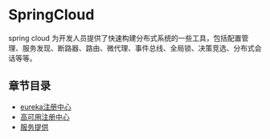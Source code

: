 # SpringCloud

spring cloud 为开发人员提供了快速构建分布式系统的一些工具，包括配置管理、服务发现、断路器、路由、微代理、事件总线、全局锁、决策竞选、分布式会话等等。

## 章节目录

* [eureka注册中心](eureka-server/README.md) 
* [高可用注册中心](eureka-server-cluster/README.md)
* [服务提供](service-provider/README.md)
